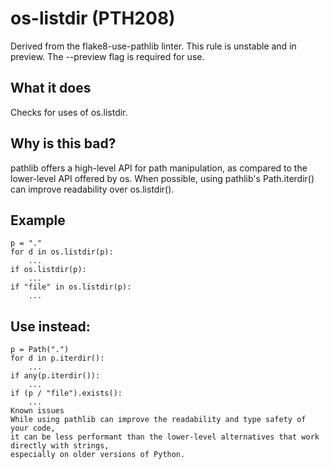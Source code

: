 # os-listdir (PTH208)
Derived from the flake8-use-pathlib linter.
This rule is unstable and in preview. The --preview flag is required for use.
## What it does
Checks for uses of os.listdir.
## Why is this bad?
pathlib offers a high-level API for path manipulation, as compared to
the lower-level API offered by os. When possible, using pathlib's
Path.iterdir() can improve readability over os.listdir().
## Example
```
p = "."
for d in os.listdir(p):
    ...
if os.listdir(p):
    ...
if "file" in os.listdir(p):
    ...
```
## Use instead:
```
p = Path(".")
for d in p.iterdir():
    ...
if any(p.iterdir()):
    ...
if (p / "file").exists():
    ...
Known issues
While using pathlib can improve the readability and type safety of your code,
it can be less performant than the lower-level alternatives that work directly with strings,
especially on older versions of Python.
```
